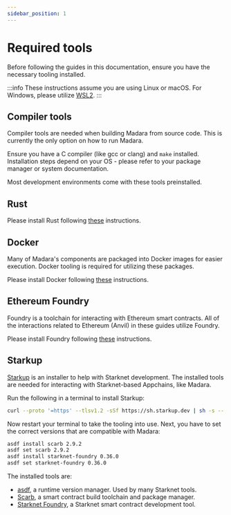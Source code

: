 ```yaml
---
sidebar_position: 1
---
```


# Required tools

Before following the guides in this documentation, ensure you have the necessary tooling installed.

:::info
These instructions assume you are using Linux or macOS. For Windows, please utilize [WSL2](https://learn.microsoft.com/en-us/windows/wsl/).
:::

## Compiler tools

Compiler tools are needed when building Madara from source code. This is currently the only option on how to run Madara.

Ensure you have a C compiler (like gcc or clang) and `make` installed. Installation steps depend on your OS - please refer to your package manager or system documentation.

Most development environments come with these tools preinstalled.

## Rust

Please install Rust following [these](https://www.rust-lang.org/tools/install) instructions.

## Docker

Many of Madara's components are packaged into Docker images for easier execution. Docker tooling is required for utilizing these packages.

Please install Docker following [these](https://docs.docker.com/engine/install/) instructions.

## Ethereum Foundry

Foundry is a toolchain for interacting with Ethereum smart contracts. All of the interactions related to Ethereum (Anvil) in these guides utilize Foundry.

Please install Foundry following [these](https://book.getfoundry.sh/getting-started/installation) instructions.

## Starkup

[Starkup](https://github.com/software-mansion/starkup) is an installer to help with Starknet development. The installed tools are needed for interacting with Starknet-based Appchains, like Madara.

Run the following in a terminal to install Starkup:
```bash
curl --proto '=https' --tlsv1.2 -sSf https://sh.starkup.dev | sh -s -- --yes
```

Now restart your terminal to take the tooling into use. Next, you have to set the correct versions that are compatible with Madara:
```bash
asdf install scarb 2.9.2
asdf set scarb 2.9.2
asdf install starknet-foundry 0.36.0
asdf set starknet-foundry 0.36.0
```

The installed tools are:
- [asdf](https://asdf-vm.com/), a runtime version manager. Used by many Starknet tools.
- [Scarb](https://docs.swmansion.com/scarb/), a smart contract build toolchain and package manager.
- [Starknet Foundry](https://foundry-rs.github.io/starknet-foundry/index.html), a Starknet smart contract development tool.